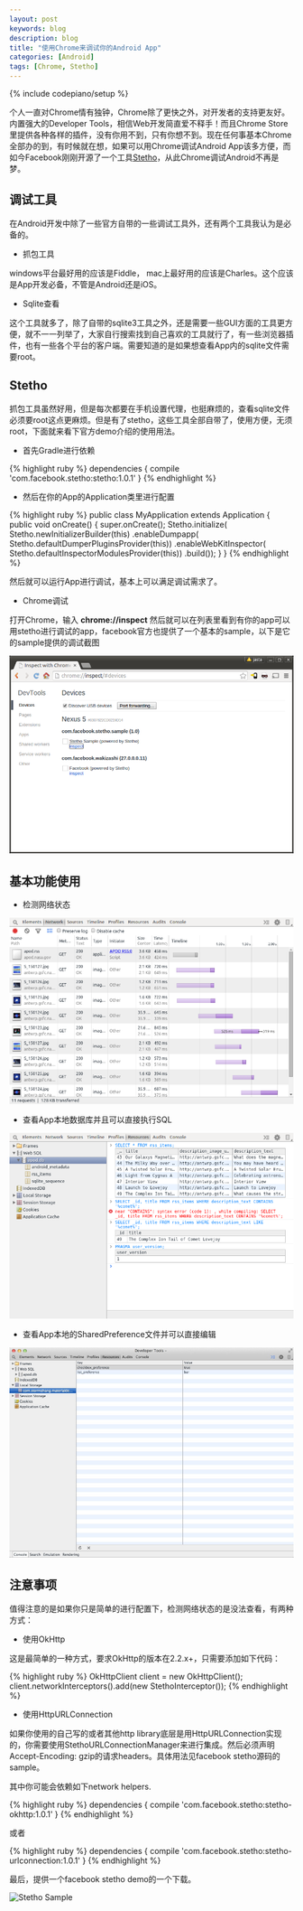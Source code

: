 ```yaml
---
layout: post
keywords: blog
description: blog
title: "使用Chrome来调试你的Android App"
categories: [Android]
tags: [Chrome, Stetho]
---
```

{% include codepiano/setup %}

个人一直对Chrome情有独钟，Chrome除了更快之外，对开发者的支持更友好。内置强大的Developer Tools，相信Web开发简直爱不释手！而且Chrome Store里提供各种各样的插件，没有你用不到，只有你想不到。现在任何事基本Chrome全部办的到，有时候就在想，如果可以用Chrome调试Android App该多方便，而如今Facebook刚刚开源了一个工具[Stetho](http://facebook.github.io/stetho/)，从此Chrome调试Android不再是梦。

## 调试工具

在Android开发中除了一些官方自带的一些调试工具外，还有两个工具我认为是必备的。

* 抓包工具

windows平台最好用的应该是Fiddle， mac上最好用的应该是Charles。这个应该是App开发必备，不管是Android还是iOS。

* Sqlite查看

这个工具就多了，除了自带的sqlite3工具之外，还是需要一些GUI方面的工具更方便，就不一一列举了，大家自行搜索找到自己喜欢的工具就行了，有一些浏览器插件，也有一些各个平台的客户端。需要知道的是如果想查看App内的sqlite文件需要root。

## Stetho

抓包工具虽然好用，但是每次都要在手机设置代理，也挺麻烦的，查看sqlite文件必须要root这点更麻烦。但是有了stetho，这些工具全部自带了，使用方便，无须root，下面就来看下官方demo介绍的使用用法。

* 首先Gradle进行依赖

{% highlight ruby %}
dependencies {
  compile 'com.facebook.stetho:stetho:1.0.1'
}
{% endhighlight %}

* 然后在你的App的Application类里进行配置

{% highlight ruby %}
public class MyApplication extends Application {
  public void onCreate() {
    super.onCreate();
    Stetho.initialize(
      Stetho.newInitializerBuilder(this)
        .enableDumpapp(
            Stetho.defaultDumperPluginsProvider(this))
        .enableWebKitInspector(
            Stetho.defaultInspectorModulesProvider(this))
        .build());
  }
}
{% endhighlight %}

然后就可以运行App进行调试，基本上可以满足调试需求了。

* Chrome调试

打开Chrome，输入 **chrome://inspect** 然后就可以在列表里看到有你的app可以用stetho进行调试的app，facebook官方也提供了一个基本的sample，以下是它的sample提供的调试截图

<img src="/image/stetho_inspect.png"/>

## 基本功能使用

* 检测网络状态

<img src="/image/inspector-network.png"/>

* 查看App本地数据库并且可以直接执行SQL

<img src="/image/inspector-sqlite.png"/>

* 查看App本地的SharedPreference文件并可以直接编辑

<img src="/image/inspect-local.png"/>


## 注意事项

值得注意的是如果你只是简单的进行配置下，检测网络状态的是没法查看，有两种方式：

* 使用OkHttp

这是最简单的一种方式，要求OkHttp的版本在2.2.x+，只需要添加如下代码：

{% highlight ruby %}
OkHttpClient client = new OkHttpClient();
client.networkInterceptors().add(new StethoInterceptor());
{% endhighlight %}

* 使用HttpURLConnection

如果你使用的自己写的或者其他http library底层是用HttpURLConnection实现的，你需要使用StethoURLConnectionManager来进行集成。然后必须声明Accept-Encoding: gzip的请求headers。具体用法见facebook stetho源码的sample。

其中你可能会依赖如下network helpers.

{% highlight ruby %}
dependencies {
  compile 'com.facebook.stetho:stetho-okhttp:1.0.1'
}
{% endhighlight %}

或者

{% highlight ruby %}
dependencies {
  compile 'com.facebook.stetho:stetho-urlconnection:1.0.1'
}
{% endhighlight %}

最后，提供一个facebook stetho demo的一个下载。

![Stetho Sample]()
